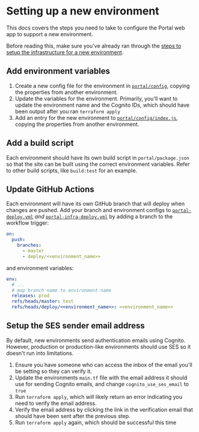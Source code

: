 # Setting up a new environment

This docs covers the steps you need to take to configure the Portal web app to support a new environment.

Before reading this, make sure you've already ran through the [steps to setup the infrastructure for a new environment](../creating-environments.md).

## Add environment variables

1. Create a new config file for the environment in [`portal/config`](../../portal/config), copying the properties from another environment.
1. Update the variables for the environment. Primarily, you'll want to update the environment name and the Cognito IDs, which should have been output after you ran `terraform apply`
1. Add an entry for the new environment to [`portal/config/index.js`](../../portal/config/index.js), copying the properties from another environment.

## Add a build script

Each environment should have its own build script in `portal/package.json` so that the site can be built using the correct environment variables. Refer to other build scripts, like `build:test` for an example.

## Update GitHub Actions

Each environment will have its own GitHub branch that will deploy when changes are pushed. Add your branch and environment configs to [`portal-deploy.yml`](../../.github/workflows/portal-deploy.yml) _and_ [`portal-infra-deploy.yml`](../../.github/workflows/portal-infra-deploy.yml) by adding a branch to the workflow trigger:

```yml
on:
  push:
    branches:
      - master
      - deploy/<<environment_name>>
```

and environment variables:

```yml
env:
  # ...
  # map branch name to environment name
  releases: prod
  refs/heads/master: test
  refs/heads/deploy/<<environment_name>>: <<environment_name>>
```

## Setup the SES sender email address

By default, new environments send authentication emails using Cognito. However, production or production-like environments should use SES so it doesn't run into limitations.

1. Ensure you have someone who can access the inbox of the email you'll be setting so they can verify it.
1. Update the environments `main.tf` file with the email address it should use for sending Cognito emails, and change `cognito_use_ses_email` to `true`
1. Run `terraform apply`, which will likely return an error indicating you need to verify the email address.
1. Verify the email address by clicking the link in the verification email that should have been sent after the previous step.
1. Run `terraform apply` again, which should be successful this time
